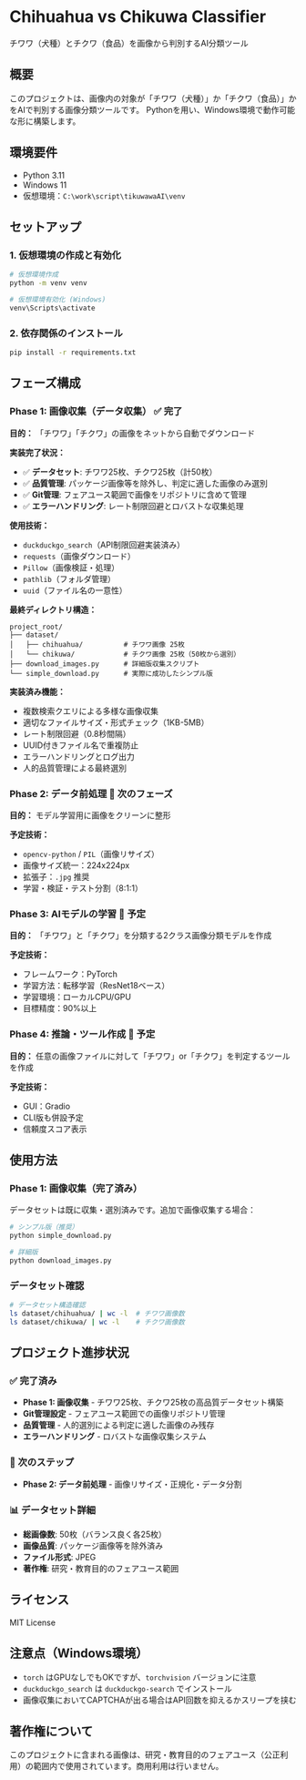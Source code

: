 # Chihuahua vs Chikuwa Classifier

チワワ（犬種）とチクワ（食品）を画像から判別するAI分類ツール

## 概要

このプロジェクトは、画像内の対象が「チワワ（犬種）」か「チクワ（食品）」かをAIで判別する画像分類ツールです。
Pythonを用い、Windows環境で動作可能な形に構築します。

## 環境要件

- Python 3.11
- Windows 11
- 仮想環境：`C:\work\script\tikuwawaAI\venv`

## セットアップ

### 1. 仮想環境の作成と有効化

```bash
# 仮想環境作成
python -m venv venv

# 仮想環境有効化 (Windows)
venv\Scripts\activate
```

### 2. 依存関係のインストール

```bash
pip install -r requirements.txt
```

## フェーズ構成

### Phase 1: 画像収集（データ収集） ✅ **完了**

**目的：** 「チワワ」「チクワ」の画像をネットから自動でダウンロード

**実装完了状況：**
- ✅ **データセット**: チワワ25枚、チクワ25枚（計50枚）
- ✅ **品質管理**: パッケージ画像等を除外し、判定に適した画像のみ選別
- ✅ **Git管理**: フェアユース範囲で画像をリポジトリに含めて管理
- ✅ **エラーハンドリング**: レート制限回避とロバストな収集処理

**使用技術：**
- `duckduckgo_search`（API制限回避実装済み）
- `requests`（画像ダウンロード）
- `Pillow`（画像検証・処理）
- `pathlib`（フォルダ管理）
- `uuid`（ファイル名の一意性）

**最終ディレクトリ構造：**
```
project_root/
├── dataset/
│   ├── chihuahua/          # チワワ画像 25枚
│   └── chikuwa/            # チクワ画像 25枚（50枚から選別）
├── download_images.py      # 詳細版収集スクリプト
└── simple_download.py      # 実際に成功したシンプル版
```

**実装済み機能：**
- 複数検索クエリによる多様な画像収集
- 適切なファイルサイズ・形式チェック（1KB-5MB）
- レート制限回避（0.8秒間隔）
- UUID付きファイル名で重複防止
- エラーハンドリングとログ出力
- 人的品質管理による最終選別

### Phase 2: データ前処理 🔄 **次のフェーズ**

**目的：** モデル学習用に画像をクリーンに整形

**予定技術：**
- `opencv-python` / `PIL`（画像リサイズ）
- 画像サイズ統一：224x224px
- 拡張子：`.jpg` 推奨
- 学習・検証・テスト分割（8:1:1）

### Phase 3: AIモデルの学習 📅 **予定**

**目的：** 「チワワ」と「チクワ」を分類する2クラス画像分類モデルを作成

**予定技術：**
- フレームワーク：PyTorch
- 学習方法：転移学習（ResNet18ベース）
- 学習環境：ローカルCPU/GPU
- 目標精度：90%以上

### Phase 4: 推論・ツール作成 📅 **予定**

**目的：** 任意の画像ファイルに対して「チワワ」or「チクワ」を判定するツールを作成

**予定技術：**
- GUI：Gradio
- CLI版も併設予定
- 信頼度スコア表示

## 使用方法

### Phase 1: 画像収集（完了済み）

データセットは既に収集・選別済みです。追加で画像収集する場合：

```bash
# シンプル版（推奨）
python simple_download.py

# 詳細版
python download_images.py
```

### データセット確認

```bash
# データセット構造確認
ls dataset/chihuahua/ | wc -l  # チワワ画像数
ls dataset/chikuwa/ | wc -l    # チクワ画像数
```

## プロジェクト進捗状況

### ✅ 完了済み

- **Phase 1: 画像収集** - チワワ25枚、チクワ25枚の高品質データセット構築
- **Git管理設定** - フェアユース範囲での画像リポジトリ管理
- **品質管理** - 人的選別による判定に適した画像のみ残存
- **エラーハンドリング** - ロバストな画像収集システム

### 🔄 次のステップ

- **Phase 2: データ前処理** - 画像リサイズ・正規化・データ分割

### 📊 データセット詳細

- **総画像数**: 50枚（バランス良く各25枚）
- **画像品質**: パッケージ画像等を除外済み
- **ファイル形式**: JPEG
- **著作権**: 研究・教育目的のフェアユース範囲

## ライセンス

MIT License

## 注意点（Windows環境）

- `torch` はGPUなしでもOKですが、`torchvision` バージョンに注意
- `duckduckgo_search` は `duckduckgo-search` でインストール
- 画像収集においてCAPTCHAが出る場合はAPI回数を抑えるかスリープを挟む

## 著作権について

このプロジェクトに含まれる画像は、研究・教育目的のフェアユース（公正利用）の範囲内で使用されています。商用利用は行いません。